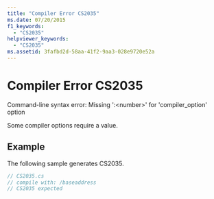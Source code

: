 ```yaml
---
title: "Compiler Error CS2035"
ms.date: 07/20/2015
f1_keywords: 
  - "CS2035"
helpviewer_keywords: 
  - "CS2035"
ms.assetid: 3fafbd2d-58aa-41f2-9aa3-028e9720e52a
---
```

# Compiler Error CS2035
Command-line syntax error:  Missing ':\<number>' for 'compiler_option' option  
  
 Some compiler options require a value.  
  
## Example  
 The following sample generates CS2035.  
  
```csharp  
// CS2035.cs  
// compile with: /baseaddress  
// CS2035 expected  
```
